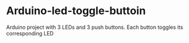 # Arduino-led-toggle-buttoin
Arduino project with 3 LEDs and 3 push buttons. Each button toggles its corresponding LED
